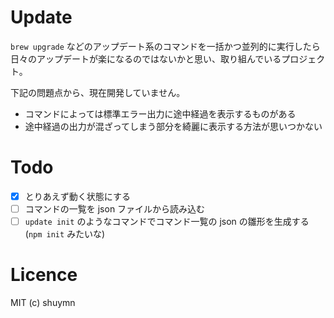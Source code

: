 # Update

`brew upgrade` などのアップデート系のコマンドを一括かつ並列的に実行したら日々のアップデートが楽になるのではないかと思い、取り組んでいるプロジェクト。

下記の問題点から、現在開発していません。

- コマンドによっては標準エラー出力に途中経過を表示するものがある
- 途中経過の出力が混ざってしまう部分を綺麗に表示する方法が思いつかない

# Todo

- [x] とりあえず動く状態にする
- [ ] コマンドの一覧を json ファイルから読み込む
- [ ] `update init` のようなコマンドでコマンド一覧の json の雛形を生成する(`npm init` みたいな)

# Licence

MIT (c) shuymn
